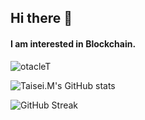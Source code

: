 <h2>Hi there 👋</h1>
<h4>I am interested in Blockchain.</h3>

<p> <img src="https://komarev.com/ghpvc/?username=otaclet&label=Profile%20views&color=0e75b6&style=flat" alt="otacleT" /> </p>

<!-- <p align="left"> <a href="https://github.com/ryo-ma/github-profile-trophy"><img src="https://github-profile-trophy.vercel.app/?username=otaclet" alt="otacleT" /></a> </p> -->

![Taisei.M's GitHub stats](https://github-readme-stats.vercel.app/api?username=otaclet&show_icons=true&count_private=true)

![GitHub Streak](https://github-readme-streak-stats.herokuapp.com/?user=otacleT)
<!-- 
<h3 align="left">Languages and Tools:</h3>
<p align="left"> 
<img src="https://raw.githubusercontent.com/devicons/devicon/master/icons/c/c-original.svg" alt="c" width="40" height="40"/>
<img src="https://raw.githubusercontent.com/devicons/devicon/master/icons/cplusplus/cplusplus-original.svg" alt="cplusplus" width="40" height="40"/>
<img src="https://raw.githubusercontent.com/devicons/devicon/master/icons/html5/html5-original-wordmark.svg" alt="html5" width="40" height="40"/>
<img src="https://raw.githubusercontent.com/devicons/devicon/master/icons/css3/css3-original-wordmark.svg" alt="css3" width="40" height="40"/>
<img src="https://raw.githubusercontent.com/devicons/devicon/master/icons/sass/sass-original.svg" alt="sass" width="40" height="40"/>
<img src="https://raw.githubusercontent.com/devicons/devicon/master/icons/php/php-original.svg" alt="php" width="40" height="40"/><br>
<img src="https://raw.githubusercontent.com/devicons/devicon/master/icons/javascript/javascript-original.svg" alt="javascript" width="40" height="40"/>
<img src="https://raw.githubusercontent.com/devicons/devicon/master/icons/typescript/typescript-original.svg" alt="typescript" width="40" height="40"/>
<img src="https://raw.githubusercontent.com/devicons/devicon/master/icons/react/react-original-wordmark.svg" alt="react" width="40" height="40"/>
<img src="https://cdn.worldvectorlogo.com/logos/nextjs-2.svg" alt="nextjs" width="40" height="40"/>
<img src="https://www.vectorlogo.zone/logos/tailwindcss/tailwindcss-icon.svg" alt="tailwind" width="40" height="40"/>
<img src="https://user-images.githubusercontent.com/80461281/193163428-b70a69f3-e69b-4a54-8f3f-148729a05d4c.svg" alt="tailwind" width="40" height="40"/>
<img src="https://raw.githubusercontent.com/devicons/devicon/master/icons/nodejs/nodejs-original-wordmark.svg" alt="nodejs" width="40" height="40"/><br>
<img src="https://user-images.githubusercontent.com/80461281/193162600-809bbb30-2e2f-449a-afac-6113d01d7ca8.png" width="40" height="40" />
<img src="https://user-images.githubusercontent.com/80461281/193162790-8dc54830-680e-4f69-a287-430425deeac6.svg" width="40" height="40" />
<img src="https://user-images.githubusercontent.com/80461281/193163335-f3295774-9497-489e-a476-2da8815da5a4.svg" width="40" height="40" />
<img src="https://user-images.githubusercontent.com/80461281/193163624-bac38d35-914d-4d1f-b9c0-f4256ac65b55.svg" width="40" height="40" />
<img src="https://user-images.githubusercontent.com/80461281/193163697-6cb86f6b-b10a-4385-b618-7d2e0f9a819e.png" width="40" height="40" /><br>
<img src="https://user-images.githubusercontent.com/80461281/193163497-d872398d-3837-40de-8070-92046cbf295d.svg" width="40" height="40" />
<img src="https://www.vectorlogo.zone/logos/firebase/firebase-icon.svg" alt="firebase" width="40" height="40"/>
<img src="https://www.vectorlogo.zone/logos/git-scm/git-scm-icon.svg" alt="git" width="40" height="40"/>
<img src="https://raw.githubusercontent.com/devicons/devicon/master/icons/linux/linux-original.svg" alt="linux" width="40" height="40"/>
</p> -->
